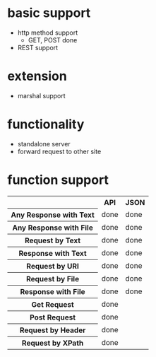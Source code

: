 # basic support
* http method support
  * GET, POST done
* REST support

# extension
* marshal support

# functionality
* standalone server
* forward request to other site

# function support

<table>

<tr>
<th>
</th>
<th>
API
</th>
<th>
JSON
</th>
</tr>

<tr>
<th>
Any Response with Text
</th>
<td>
done
</td>
<td>
done
</td>
</tr>

<tr>
<th>
Any Response with File
</th>
<td>
done
</td>
<td>
done
</td>
</tr>

<tr>
<th>
Request by Text
</th>
<td>
done
</td>
<td>
done
</td>
</tr>

<tr>
<th>
Response with Text
</th>
<td>
done
</td>
<td>
done
</td>
</tr>

<tr>
<th>
Request by URI
</th>
<td>
done
</td>
<td>
done
</td>
</tr>

<tr>
<th>
Request by File
</th>
<td>
done
</td>
<td>
done
</td>
</tr>

<tr>
<th>
Response with File
</th>
<td>
done
</td>
<td>
done
</td>
</tr>

<tr>
<th>
Get Request
</th>
<td>
done
</td>
<td>
</td>
</tr>

<tr>
<th>
Post Request
</th>
<td>
done
</td>
<td>
</td>
</tr>

<tr>
<th>
Request by Header
</th>
<td>
done
</td>
<td>
</td>
</tr>

<tr>
<th>
Request by XPath
</th>
<td>
done
</td>
<td>
</td>
</tr>

</table>